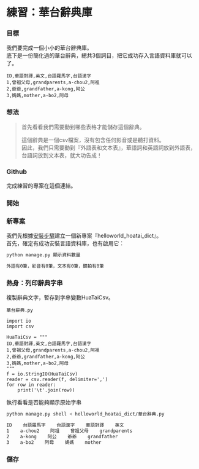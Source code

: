 # 練習：華台辭典庫

### 目標

我們要完成一個小小的華台辭典庫。  
底下是一份簡化過的華台辭典，總共3個詞目，把它成功存入言語資料庫就可以了。

```
ID,華語對譯,英文,台語羅馬字,台語漢字
1,曾祖父母,grandparents,a-chou2,阿祖
2,爺爺,grandfather,a-kong,阿公
3,媽媽,mother,a-bo2,阿母
```

### 想法

> 首先看看我們需要動到哪些表格才能儲存這個辭典。
>
> 這個辭典是一個csv檔案，沒有包含任何影音或是聽打資料。  
> 因此，我們只需要動到『外語表和文本表』，華語詞和英語詞放到外語表，台語詞放到文本表，就大功告成！

### Github

完成練習的專案在這個連結。

### 開始

### 新專案

我們先根據[安裝步驟](安裝步驟.md)建立一個新專案『helloworld\_hoatai\_dict』。  
首先，確定有成功安裝言語資料庫，也有啟用它：

```bash
python manage.py 顯示資料數量

外語有0筆，影音有0筆，文本有0筆，聽拍有0筆
```

### 熱身：列印辭典字串

複製辭典文字，暫存到字串變數HuaTaiCsv。

`華台辭典.py`

```python3
import io
import csv

HuaTaiCsv = """
ID,華語對譯,英文,台語羅馬字,台語漢字
1,曾祖父母,grandparents,a-chou2,阿祖
2,爺爺,grandfather,a-kong,阿公
3,媽媽,mother,a-bo2,阿母
"""
f = io.StringIO(HuaTaiCsv)
reader = csv.reader(f, delimiter=',')
for row in reader:
    print('\t'.join(row))
```

執行看看是否能夠顯示原始字串

```bash
python manage.py shell < helloworld_hoatai_dict/華台辭典.py

ID    台語羅馬字    台語漢字    華語對譯    英文
1    a-chou2    阿祖    曾祖父母    grandparents
2    a-kong    阿公    爺爺    grandfather
3    a-bo2    阿母    媽媽    mother
```

### 儲存




